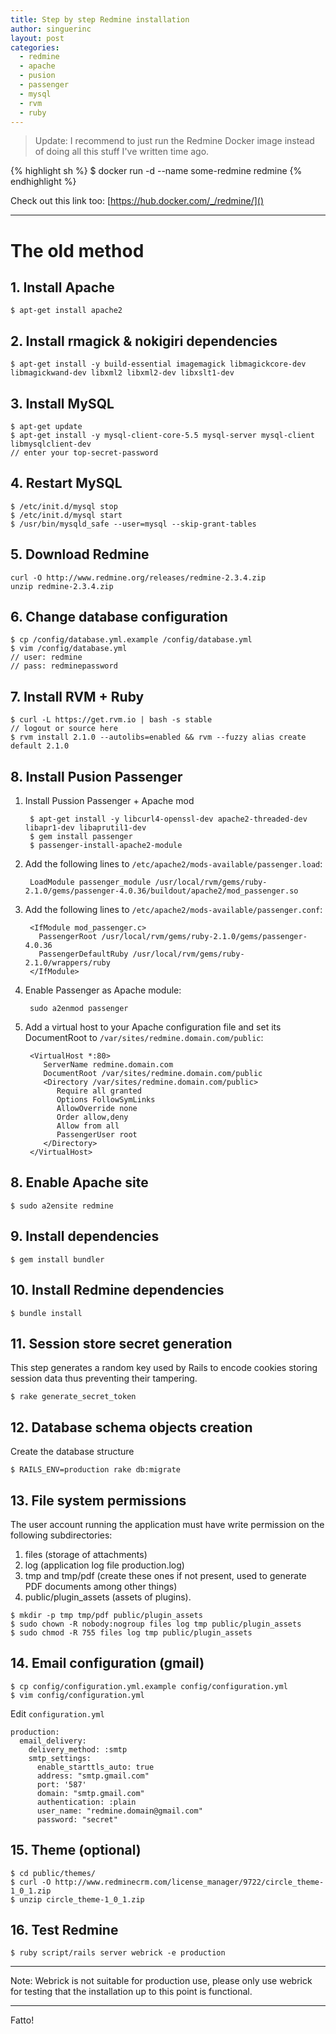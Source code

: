 ```yaml
---
title: Step by step Redmine installation
author: singuerinc
layout: post
categories:
  - redmine
  - apache
  - pusion
  - passenger
  - mysql
  - rvm
  - ruby
---
```


> Update: I recommend to just run the Redmine Docker image instead of doing all this stuff I've written time ago.

{% highlight sh %}
$ docker run -d --name some-redmine redmine
{% endhighlight %}

Check out this link too: [https://hub.docker.com/_/redmine/]()

---

# The old method

## 1. Install Apache

    $ apt-get install apache2

## 2. Install rmagick & nokigiri dependencies

    $ apt-get install -y build-essential imagemagick libmagickcore-dev libmagickwand-dev libxml2 libxml2-dev libxslt1-dev

## 3. Install MySQL
    $ apt-get update
    $ apt-get install -y mysql-client-core-5.5 mysql-server mysql-client libmysqlclient-dev
    // enter your top-secret-password

## 4. Restart MySQL
    $ /etc/init.d/mysql stop
    $ /etc/init.d/mysql start
    $ /usr/bin/mysqld_safe --user=mysql --skip-grant-tables

## 5. Download Redmine
    curl -O http://www.redmine.org/releases/redmine-2.3.4.zip
    unzip redmine-2.3.4.zip

## 6. Change database configuration
    $ cp /config/database.yml.example /config/database.yml
    $ vim /config/database.yml
    // user: redmine
    // pass: redminepassword

## 7. Install RVM + Ruby
    $ curl -L https://get.rvm.io | bash -s stable
    // logout or source here
    $ rvm install 2.1.0 --autolibs=enabled && rvm --fuzzy alias create default 2.1.0

## 8. Install Pusion Passenger

1. Install Pussion Passenger + Apache mod

        $ apt-get install -y libcurl4-openssl-dev apache2-threaded-dev libapr1-dev libaprutil1-dev
        $ gem install passenger
        $ passenger-install-apache2-module


2. Add the following lines to `/etc/apache2/mods-available/passenger.load`:

        LoadModule passenger_module /usr/local/rvm/gems/ruby-2.1.0/gems/passenger-4.0.36/buildout/apache2/mod_passenger.so

3. Add the following lines to `/etc/apache2/mods-available/passenger.conf`:

        <IfModule mod_passenger.c>
          PassengerRoot /usr/local/rvm/gems/ruby-2.1.0/gems/passenger-4.0.36
          PassengerDefaultRuby /usr/local/rvm/gems/ruby-2.1.0/wrappers/ruby
        </IfModule>

4. Enable Passenger as Apache module:

        sudo a2enmod passenger  

5. Add a virtual host to your Apache configuration file and set its DocumentRoot to `/var/sites/redmine.domain.com/public`:

        <VirtualHost *:80>
           ServerName redmine.domain.com
           DocumentRoot /var/sites/redmine.domain.com/public
           <Directory /var/sites/redmine.domain.com/public>
              Require all granted
              Options FollowSymLinks
              AllowOverride none
              Order allow,deny
              Allow from all
              PassengerUser root
           </Directory>
        </VirtualHost>

## 8. Enable Apache site

    $ sudo a2ensite redmine

## 9. Install dependencies

    $ gem install bundler

## 10. Install Redmine dependencies

    $ bundle install

## 11. Session store secret generation
This step generates a random key used by Rails to encode cookies storing session data thus preventing their tampering.

    $ rake generate_secret_token

## 12. Database schema objects creation
Create the database structure

    $ RAILS_ENV=production rake db:migrate

## 13. File system permissions
The user account running the application must have write permission on the following subdirectories:

1. files (storage of attachments)
2. log (application log file production.log)
3. tmp and tmp/pdf (create these ones if not present, used to generate PDF documents among other things)
4. public/plugin_assets (assets of plugins).

<b></b>

    $ mkdir -p tmp tmp/pdf public/plugin_assets
    $ sudo chown -R nobody:nogroup files log tmp public/plugin_assets
    $ sudo chmod -R 755 files log tmp public/plugin_assets

## 14. Email configuration (gmail)

    $ cp config/configuration.yml.example config/configuration.yml
    $ vim config/configuration.yml

Edit `configuration.yml`

    production:
      email_delivery:
        delivery_method: :smtp
        smtp_settings:
          enable_starttls_auto: true
          address: "smtp.gmail.com"
          port: '587'
          domain: "smtp.gmail.com"
          authentication: :plain
          user_name: "redmine.domain@gmail.com"
          password: "secret"

## 15. Theme (optional)

    $ cd public/themes/
    $ curl -O http://www.redminecrm.com/license_manager/9722/circle_theme-1_0_1.zip
    $ unzip circle_theme-1_0_1.zip

## 16. Test Redmine

    $ ruby script/rails server webrick -e production

---

Note: Webrick is not suitable for production use, please only use webrick for testing that the installation up to this point is functional.

---

Fatto!
